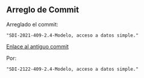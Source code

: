 ## Arreglo de Commit

Arreglado el commit:

    "SDI-2021-409-2.4-Modelo, acceso a datos simple."

[Enlace al antiguo commit](https://github.com/uo277915/sdi2122-409-lab-spring/commit/c702b23167b713ff41e44c7eecbbd482cd31b6c5)

Por:

    "SDI-2122-409-2.4-Modelo, acceso a datos simple."